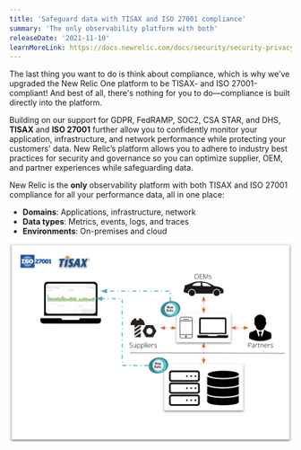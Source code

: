 ```yaml
---
title: 'Safeguard data with TISAX and ISO 27001 compliance'
summary: 'The only observability platform with both'
releaseDate: '2021-11-10'
learnMoreLink: https://docs.newrelic.com/docs/security/security-privacy/compliance/regulatory-audits-new-relic-services/
---
```


The last thing you want to do is think about compliance, which is why we’ve upgraded the New Relic One platform to be TISAX- and ISO 27001-compliant! And best of all, there's nothing for you to do—compliance is built directly into the platform.

Building on our support for GDPR, FedRAMP, SOC2, CSA STAR, and DHS, **TISAX** and **ISO 27001** further allow you to confidently monitor your application, infrastructure, and network performance while protecting your customers' data. New Relic’s platform allows you to adhere to industry best practices for security and governance so you can optimize supplier, OEM, and partner experiences while safeguarding data.

New Relic is the **only** observability platform with both TISAX and ISO 27001 compliance for all your performance data, all in one place:
* **Domains**: Applications, infrastructure, network
* **Data types**: Metrics, events, logs, and traces
* **Environments**: On-premises and cloud

![Diagram showing TISAX workflow](./images/tisax-and-iso-27001.png "Diagram showing TISAX workflow")